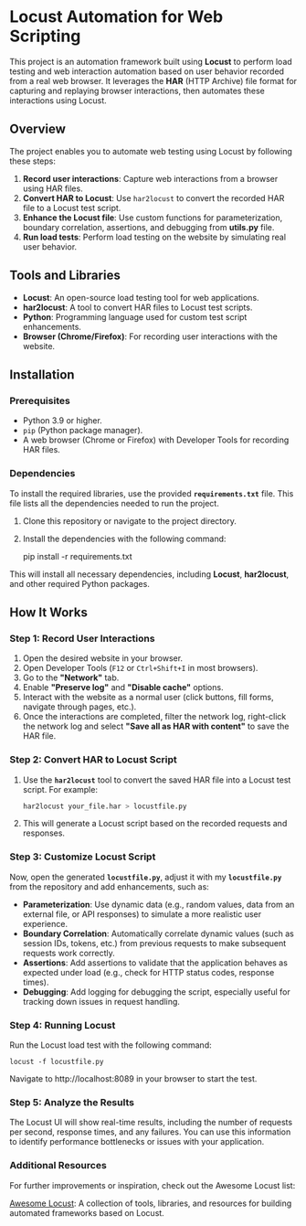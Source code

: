 # Locust Automation for Web Scripting

This project is an automation framework built using **Locust** to perform load testing and web interaction automation based on user behavior recorded from a real web browser. It leverages the **HAR** (HTTP Archive) file format for capturing and replaying browser interactions, then automates these interactions using Locust.

## Overview

The project enables you to automate web testing using Locust by following these steps:
1. **Record user interactions**: Capture web interactions from a browser using HAR files.
2. **Convert HAR to Locust**: Use `har2locust` to convert the recorded HAR file to a Locust test script.
3. **Enhance the Locust file**: Use custom functions for parameterization, boundary correlation, assertions, and debugging from **utils.py** file.
4. **Run load tests**: Perform load testing on the website by simulating real user behavior.

## Tools and Libraries

- **Locust**: An open-source load testing tool for web applications.
- **har2locust**: A tool to convert HAR files to Locust test scripts.
- **Python**: Programming language used for custom test script enhancements.
- **Browser (Chrome/Firefox)**: For recording user interactions with the website.

## Installation

### Prerequisites

- Python 3.9 or higher.
- `pip` (Python package manager).
- A web browser (Chrome or Firefox) with Developer Tools for recording HAR files.

### Dependencies

To install the required libraries, use the provided **`requirements.txt`** file. This file lists all the dependencies needed to run the project.

1. Clone this repository or navigate to the project directory.

2. Install the dependencies with the following command:

    pip install -r requirements.txt

This will install all necessary dependencies, including **Locust**, **har2locust**, and other required Python packages.

## How It Works

### Step 1: Record User Interactions

1. Open the desired website in your browser.
2. Open Developer Tools (`F12` or `Ctrl+Shift+I` in most browsers).
3. Go to the **"Network"** tab.
4. Enable **"Preserve log"** and **"Disable cache"** options.
5. Interact with the website as a normal user (click buttons, fill forms, navigate through pages, etc.).
6. Once the interactions are completed, filter the network log, right-click the network log and select **"Save all as HAR with content"** to save the HAR file.

### Step 2: Convert HAR to Locust Script

1. Use the **`har2locust`** tool to convert the saved HAR file into a Locust test script. For example:

    ```bash
    har2locust your_file.har > locustfile.py
    ```

2. This will generate a Locust script based on the recorded requests and responses.

### Step 3: Customize Locust Script

Now, open the generated **`locustfile.py`**, adjust it with my **`locustfile.py`** from the repository and add enhancements, such as:

- **Parameterization**: Use dynamic data (e.g., random values, data from an external file, or API responses) to simulate a more realistic user experience.
- **Boundary Correlation**: Automatically correlate dynamic values (such as session IDs, tokens, etc.) from previous requests to make subsequent requests work correctly.
- **Assertions**: Add assertions to validate that the application behaves as expected under load (e.g., check for HTTP status codes, response times).
- **Debugging**: Add logging for debugging the script, especially useful for tracking down issues in request handling.

### Step 4: Running Locust
Run the Locust load test with the following command:

    locust -f locustfile.py
    
    
Navigate to http://localhost:8089 in your browser to start the test.

### Step 5: Analyze the Results
The Locust UI will show real-time results, including the number of requests per second, response times, and any failures. You can use this information to identify performance bottlenecks or issues with your application.

### Additional Resources
For further improvements or inspiration, check out the Awesome Locust list:

[Awesome Locust]((https://aliesbelik.github.io/awesome-locust/)): A collection of tools, libraries, and resources for building automated frameworks based on Locust.
